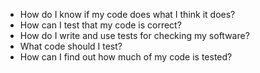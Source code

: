 - How do I know if my code does what I think it does?
- How can I test that my code is correct?
- How do I write and use tests for checking my software?
- What code should I test?
- How can I find out how much of my code is tested?
